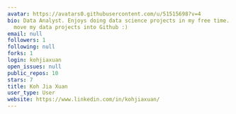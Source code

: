 ```yaml
---
avatar: https://avatars0.githubusercontent.com/u/51515698?v=4
bio: Data Analyst. Enjoys doing data science projects in my free time. Started to
  move my data projects into Github :)
email: null
followers: 1
following: null
forks: 1
login: kohjiaxuan
open_issues: null
public_repos: 10
stars: 7
title: Koh Jia Xuan
user_type: User
website: https://www.linkedin.com/in/kohjiaxuan/
---
```

